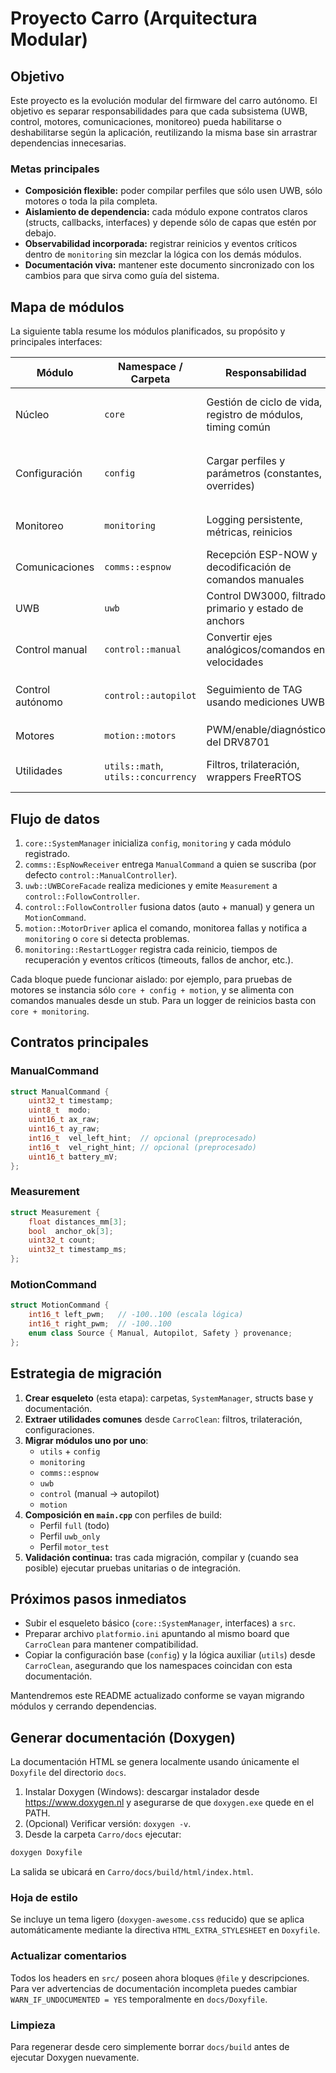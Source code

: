 # Proyecto Carro (Arquitectura Modular)

## Objetivo

Este proyecto es la evolución modular del firmware del carro autónomo. El objetivo es separar responsabilidades para que cada subsistema (UWB, control, motores, comunicaciones, monitoreo) pueda habilitarse o deshabilitarse según la aplicación, reutilizando la misma base sin arrastrar dependencias innecesarias.

### Metas principales

- **Composición flexible:** poder compilar perfiles que sólo usen UWB, sólo motores o toda la pila completa.
- **Aislamiento de dependencia:** cada módulo expone contratos claros (structs, callbacks, interfaces) y depende sólo de capas que estén por debajo.
- **Observabilidad incorporada:** registrar reinicios y eventos críticos dentro de `monitoring` sin mezclar la lógica con los demás módulos.
- **Documentación viva:** mantener este documento sincronizado con los cambios para que sirva como guía del sistema.

## Mapa de módulos

La siguiente tabla resume los módulos planificados, su propósito y principales interfaces:

| Módulo | Namespace / Carpeta | Responsabilidad | Entradas | Salidas | Dependencias opcionales |
|--------|---------------------|-----------------|----------|---------|-------------------------|
| Núcleo | `core` | Gestión de ciclo de vida, registro de módulos, timing común | Lista de módulos, configuración general | Llamadas `begin/loop/end`, servicios compartidos | `monitoring` (para loggear eventos del núcleo) |
| Configuración | `config` | Cargar perfiles y parámetros (constantes, overrides) | Storage (NVS/LittleFS), defaults | Structs `CommsConfig`, `UwbConfig`, `ControlConfig`, `MotorConfig` | `monitoring` (para reportar cambios) |
| Monitoreo | `monitoring` | Logging persistente, métricas, reinicios | Reset reason, timestamps | Entradas en log persistente, estadísticas | `core::SystemManager` |
| Comunicaciones | `comms::espnow` | Recepción ESP-NOW y decodificación de comandos manuales | Configuración, callbacks de aplicación | `ManualCommand`, métricas | `monitoring` (registro de reconexiones) |
| UWB | `uwb` | Control DW3000, filtrado primario y estado de anchors | Configuración UWB | `Measurement` (distancias + estado) | `utils::math` |
| Control manual | `control::manual` | Convertir ejes analógicos/comandos en velocidades | `ManualCommand`, `ControlConfig` | `MotionCommand` | — |
| Control autónomo | `control::autopilot` | Seguimiento de TAG usando mediciones UWB | `Measurement`, modo actual, `ManualCommand` opcional | `MotionCommand` | `control::manual`, `monitoring` |
| Motores | `motion::motors` | PWM/enable/diagnóstico del DRV8701 | `MotorConfig`, `MotionCommand` | Señales PWM, `FaultEvent` | `monitoring` |
| Utilidades | `utils::math`, `utils::concurrency` | Filtros, trilateración, wrappers FreeRTOS | Datos primarios | Resultados matemáticos o sincronización | — |

## Flujo de datos

1. `core::SystemManager` inicializa `config`, `monitoring` y cada módulo registrado.
2. `comms::EspNowReceiver` entrega `ManualCommand` a quien se suscriba (por defecto `control::ManualController`).
3. `uwb::UWBCoreFacade` realiza mediciones y emite `Measurement` a `control::FollowController`.
4. `control::FollowController` fusiona datos (auto + manual) y genera un `MotionCommand`.
5. `motion::MotorDriver` aplica el comando, monitorea fallas y notifica a `monitoring` o `core` si detecta problemas.
6. `monitoring::RestartLogger` registra cada reinicio, tiempos de recuperación y eventos críticos (timeouts, fallos de anchor, etc.).

Cada bloque puede funcionar aislado: por ejemplo, para pruebas de motores se instancia sólo `core + config + motion`, y se alimenta con comandos manuales desde un stub. Para un logger de reinicios basta con `core + monitoring`.

## Contratos principales

### ManualCommand
```cpp
struct ManualCommand {
    uint32_t timestamp;
    uint8_t  modo;
    uint16_t ax_raw;
    uint16_t ay_raw;
    int16_t  vel_left_hint;  // opcional (preprocesado)
    int16_t  vel_right_hint; // opcional (preprocesado)
    uint16_t battery_mV;
};
```

### Measurement
```cpp
struct Measurement {
    float distances_mm[3];
    bool  anchor_ok[3];
    uint32_t count;
    uint32_t timestamp_ms;
};
```

### MotionCommand
```cpp
struct MotionCommand {
    int16_t left_pwm;   // -100..100 (escala lógica)
    int16_t right_pwm;  // -100..100
    enum class Source { Manual, Autopilot, Safety } provenance;
};
```

## Estrategia de migración

1. **Crear esqueleto** (esta etapa): carpetas, `SystemManager`, structs base y documentación.
2. **Extraer utilidades comunes** desde `CarroClean`: filtros, trilateración, configuraciones.
3. **Migrar módulos uno por uno**:
   - `utils` + `config`
   - `monitoring`
   - `comms::espnow`
   - `uwb`
   - `control` (manual → autopilot)
   - `motion`
4. **Composición en `main.cpp`** con perfiles de build:
   - Perfil `full` (todo)
   - Perfil `uwb_only`
   - Perfil `motor_test`
5. **Validación continua:** tras cada migración, compilar y (cuando sea posible) ejecutar pruebas unitarias o de integración.

## Próximos pasos inmediatos

- Subir el esqueleto básico (`core::SystemManager`, interfaces) a `src`.
- Preparar archivo `platformio.ini` apuntando al mismo board que `CarroClean` para mantener compatibilidad.
- Copiar la configuración base (`config`) y la lógica auxiliar (`utils`) desde `CarroClean`, asegurando que los namespaces coincidan con esta documentación.

Mantendremos este README actualizado conforme se vayan migrando módulos y cerrando dependencias.

## Generar documentación (Doxygen)

La documentación HTML se genera localmente usando únicamente el `Doxyfile` del directorio `docs`.

1. Instalar Doxygen (Windows): descargar instalador desde https://www.doxygen.nl y asegurarse de que `doxygen.exe` quede en el PATH.
2. (Opcional) Verificar versión: `doxygen -v`.
3. Desde la carpeta `Carro/docs` ejecutar:

```bash
doxygen Doxyfile
```

La salida se ubicará en `Carro/docs/build/html/index.html`.

### Hoja de estilo

Se incluye un tema ligero (`doxygen-awesome.css` reducido) que se aplica automáticamente mediante la directiva `HTML_EXTRA_STYLESHEET` en `Doxyfile`.

### Actualizar comentarios

Todos los headers en `src/` poseen ahora bloques `@file` y descripciones. Para ver advertencias de documentación incompleta puedes cambiar `WARN_IF_UNDOCUMENTED = YES` temporalmente en `docs/Doxyfile`.

### Limpieza

Para regenerar desde cero simplemente borrar `docs/build` antes de ejecutar Doxygen nuevamente.
